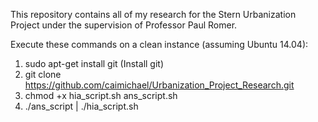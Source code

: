 This repository contains all of my research for the Stern Urbanization Project under the supervision of Professor Paul Romer.

Execute these commands on a clean instance (assuming Ubuntu 14.04):
1. sudo apt-get install git (Install git)
2. git clone https://github.com/caimichael/Urbanization_Project_Research.git
3. chmod +x hia_script.sh ans_script.sh
4. ./ans_script | ./hia_script.sh 
